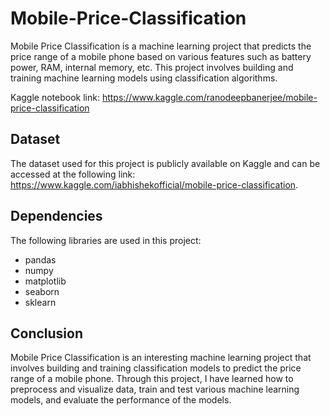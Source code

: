 # Mobile-Price-Classification

Mobile Price Classification is a machine learning project that predicts the price range of a mobile phone based on various features such as battery power, RAM, internal memory, etc. This project involves building and training machine learning models using classification algorithms.

Kaggle notebook link: https://www.kaggle.com/ranodeepbanerjee/mobile-price-classification

## Dataset

The dataset used for this project is publicly available on Kaggle and can be accessed at the following link: https://www.kaggle.com/iabhishekofficial/mobile-price-classification.

## Dependencies

The following libraries are used in this project:

* pandas
* numpy
* matplotlib
* seaborn
* sklearn

## Conclusion

Mobile Price Classification is an interesting machine learning project that involves building and training classification models to predict the price range of a mobile phone. Through this project, I have learned how to preprocess and visualize data, train and test various machine learning models, and evaluate the performance of the models.
